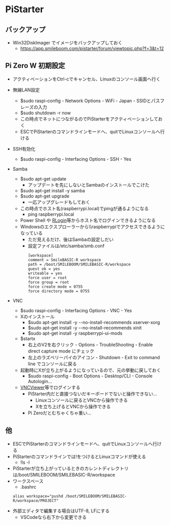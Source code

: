 # PiStarter

## バックアップ
- Win32DiskImager でイメージをバックアップしておく
    - https://app.smileboom.com/pistarter/forum/viewtopic.php?f=3&t=12

## Pi Zero W 初期設定
- アクティベーションをCtrl-cでキャンセル、Linuxのコンソール画面へ行く
- 無線LAN設定
    - $sudo raspi-config - Network Options - WiFi - Japan - SSIDとパスフレーズの入力
    - $sudo shutdown -r now
    - この時点でネットにつながるのでPiStarterをアクティベーションしておく
    - ESCでPiStarterのコマンドラインモードへ、quitでLinuxコンソールへ行ける

- SSH有効化
    - $sudo raspi-config - Interfacing Options - SSH - Yes

- Samba
    - $sudo apt-get update
        - アップデートを先にしないとSambaのインストールでこけた
    - $sudo apt-get install -y samba
    - $sudo apt-get upgrade
        - 一応アップグレードもしておく
    - この時点でホスト名(raspberrypi.local)でpingが通るようになる
        - ping raspberrypi.local
    - Power Shell や [RLogin](http://nanno.dip.jp/softlib/man/rlogin/)等からホスト名でログインできるようになる
    - Windowsのエクスプローラーから\\\raspberrypiでアクセスできるようになっている
        - ただ見えるだけ、後はSambaの設定しだい
        - 設定ファイルは/etc/samba/smb.conf
            ~~~
            [workspace]
            comment = SmileBASIC-R workspace
            path = /boot/SMILEBOOM/SMILEBASIC-R/workspace
            guest ok = yes
            writeable = yes
            force user = root
            force group = root
            force create mode = 0755
            force directory mode = 0755
            ~~~
- VNC
    - $sudo raspi-config - Interfacing Options - VNC - Yes
    - Xのインストール
        - $sudo apt-get install -y --no-install-recommends xserver-xorg
        - $sudo apt-get install -y --no-install-recommends xinit
        - $sudo apt-get install -y raspberrypi-ui-mods
    - $startx
        - 右上のV2を右クリック - Options - TroubleShooting - Enable direct capture mode にチェック
        - 左上のラズベリーパイのアイコン - Shutdown - Exit to command line でコンソールに戻る
    - 起動時にXが立ち上がるようになっているので、元の挙動に戻しておく
        - $sudo raspi-config - Boot Options - Desktop/CLI - Console Autologin... 
    - [VNCViewer](https://www.realvnc.com/en/connect/download/viewer/)等でログインする
        - PiStarter内だと直接つないだキーボードでないと操作できない…
            - Linuxコンソールに戻るとVNCから操作できる
            - Xを立ち上げるとVNCから操作できる
        - Pi Zeroだとむちゃくちゃ重い…

## 他
- ESCでPiStarterのコマンドラインモードへ、quitでLinuxコンソールへ行ける
- PiStarterのコマンドラインでは!をつけるとLinuxコマンドが使える
    - !ls -l
- PiStarterが立ち上がっているときのカレントディレクトリは/boot/SMILEBOOM/SMILEBASIC-R/workspace
- ワークスペース
    - .bashrc
    ~~~
    alias workspace="pushd /boot/SMILEBOOM/SMILEBASIC-R/workspace/PROJECT"
    ~~~
- 外部エディタで編集する場合はUTF-8, LFにする
    - VSCodeなら右下から変更できる

